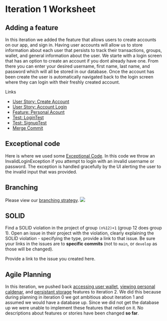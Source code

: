 Iteration 1 Worksheet
=====================

Adding a feature
-----------------
In this iteration we added the feature that allows users to create accounts on our app, and sign in.
Having user accounts will allow us to store information about each user that persists to track their transactions,
groups, wallet, and general information about the user. We starte with a login screen that has an option to create 
an account if you dont already have one. From there you can enter your desired username, first name, last name, and password which will all be stored in our database. Once the account has been create the user is automatically navigated back to the login screen where they can login with their freshly created account.

Links
- [User Story: Create Account](https://code.cs.umanitoba.ca/3350-winter-2021-a01/weBudget/-/issues/12)
- [User Story: Account Login](https://code.cs.umanitoba.ca/3350-winter-2021-a01/weBudget/-/issues/13)
- [Feature: Personal Acount](https://code.cs.umanitoba.ca/3350-winter-2021-a01/weBudget/-/issues/1)
- [Test: LoginTest](https://code.cs.umanitoba.ca/3350-winter-2021-a01/weBudget/-/blob/master/app/src/test/java/com/comp3350/webudget/Login_test.java)
- [Test: SignupTest](nothingYet)
- [Merge Commit](nothingYet)


Exceptional code
----------------

Here is where we used some [Exceptional Code](https://code.cs.umanitoba.ca/3350-winter-2021-a01/weBudget/-/blob/master/app/src/test/java/com/comp3350/webudget/Login_test.java).
In this code we throw an InvalidLoginException if you attempt to login with an invalid username or password. The exception is handled gracefully by the UI alerting the user to the invalid input that was provided.


Branching
----------

Please view our [branching strategy](https://code.cs.umanitoba.ca/3350-winter-2021-a01/weBudget/-/blob/master/Documentation/Branching_Strategy.md).
![](https://code.cs.umanitoba.ca/3350-winter-2021-a01/weBudget/-/blob/master/Documentation/branching_graph.png)


SOLID
-----

Find a SOLID violation in the project of group `(n%12)+1` (group 12 does group 1).
Open an issue in their project with the violation,
clearly explaining the SOLID violation - specifying the type, provide a link to that issue. Be sure
your links in the issues are to **specific commits** (not to `main`, or `develop` as those will be changed).

Provide a link to the issue you created here.

Agile Planning
--------------

In this iteration, we pushed back [accessing user wallet](https://code.cs.umanitoba.ca/3350-winter-2021-a01/weBudget/-/issues/4), [viewing personal caldenar](https://code.cs.umanitoba.ca/3350-winter-2021-a01/weBudget/-/issues/8), and [persistant storage](https://code.cs.umanitoba.ca/3350-winter-2021-a01/weBudget/-/issues/2) features to iteration 2. We did this because during planning in iteration 0 we got ambitious about iteration 1 and assumed we would have a database up. Since we did not get the database up we were unable to implement these features that relied on it. No descriptions about features or stories have been changed **so far**.
